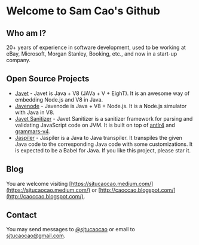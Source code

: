 # Welcome to Sam Cao's Github

## Who am I?

20+ years of experience in software development, used to be working at eBay, Microsoft, Morgan Stanley, Booking, etc., and now in a start-up company.

## Open Source Projects

* [Javet](https://github.com/caoccao/Javet) - Javet is Java + V8 (JAVa + V + EighT). It is an awesome way of embedding Node.js and V8 in Java.
* [Javenode](https://github.com/caoccao/Javenode) - Javenode is Java + V8 + Node.js. It is a Node.js simulator with Java in V8.
* [Javet Sanitizer](https://github.com/caoccao/JavetSanitizer) - Javet Sanitizer is a sanitizer framework for parsing and validating JavaScript code on JVM. It is built on top of [antlr4](https://github.com/antlr/antlr4) and [grammars-v4](https://github.com/antlr/grammars-v4).
* [Jaspiler](https://github.com/caoccao/Jaspiler) - Jaspiler is a Java to Java transpiler. It transpiles the given Java code to the corresponding Java code with some customizations. It is expected to be a Babel for Java. If you like this project, please star it.

## Blog

You are welcome visiting [https://sjtucaocao.medium.com/](https://sjtucaocao.medium.com/) or [http://caoccao.blogspot.com/](http://caoccao.blogspot.com/).

## Contact

You may send messages to [@sjtucaocao](https://twitter.com/sjtucaocao) or email to sjtucaocao@gmail.com.
